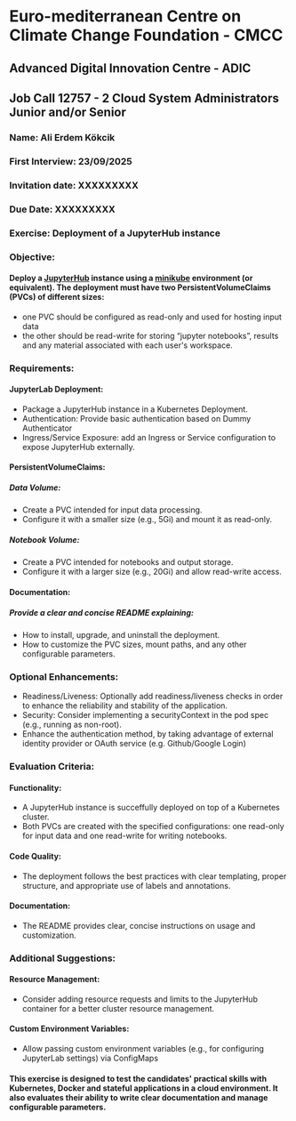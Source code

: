 # Euro-mediterranean Centre on Climate Change Foundation - CMCC
## Advanced Digital Innovation Centre - ADIC
## Job Call 12757 - 2 Cloud System Administrators Junior and/or Senior
### Name: Ali Erdem Kökcik
### First Interview: 23/09/2025
### Invitation date: XXXXXXXXX
### Due Date: XXXXXXXXX
### Exercise: Deployment of a JupyterHub instance
### Objective:
#### Deploy a [JupyterHub](https://jupyter.org/) instance using a [minikube](https://minikube.sigs.k8s.io/docs/) environment (or equivalent). The deployment must have two PersistentVolumeClaims (PVCs) of different sizes: 
- one PVC should be configured as read-only and used for hosting input data
- the other should be read-write for storing “jupyter notebooks”, results and any material associated with each user's workspace.

### Requirements:
#### JupyterLab Deployment:
- Package a JupyterHub instance in a Kubernetes Deployment.
- Authentication: Provide basic authentication based on Dummy Authenticator
- Ingress/Service Exposure: add an Ingress or Service configuration to expose JupyterHub externally.

#### PersistentVolumeClaims:
##### Data Volume:
- Create a PVC intended for input data processing.
- Configure it with a smaller size (e.g., 5Gi) and mount it as read-only.
##### Notebook Volume:
- Create a PVC intended for notebooks and output storage.
- Configure it with a larger size (e.g., 20Gi) and allow read-write access.

#### Documentation:
##### Provide a clear and concise README explaining:
- How to install, upgrade, and uninstall the deployment.
- How to customize the PVC sizes, mount paths, and any other configurable parameters.

### Optional Enhancements:
- Readiness/Liveness: Optionally add readiness/liveness checks in order to enhance the reliability and stability of the application.
- Security: Consider implementing a securityContext in the pod spec (e.g., running as non-root).
- Enhance the authentication method, by taking advantage of external identity provider or OAuth service (e.g. Github/Google Login)

### Evaluation Criteria:
#### Functionality:
- A JupyterHub instance is succeffully deployed on top of a Kubernetes cluster.
- Both PVCs are created with the specified configurations: one read-only for input data and one read-write for writing notebooks.
#### Code Quality:
- The deployment follows the best practices with clear templating, proper structure, and appropriate use of labels and annotations.
#### Documentation:
- The README provides clear, concise instructions on usage and customization.

### Additional Suggestions:
#### Resource Management:
- Consider adding resource requests and limits to the JupyterHub container for a better cluster resource management.
#### Custom Environment Variables:
- Allow passing custom environment variables (e.g., for configuring JupyterLab settings) via ConfigMaps

#### This exercise is designed to test the candidates' practical skills with Kubernetes, Docker and stateful applications in a cloud environment. It also evaluates their ability to write clear documentation and manage configurable parameters.
